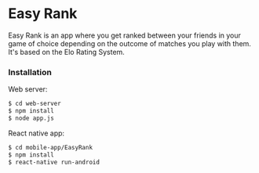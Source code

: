 # Easy Rank
Easy Rank is an app where you get ranked between your friends in your game of choice depending on the outcome of matches you play with them. It's based on the Elo Rating System.

### Installation

Web server:
```sh
$ cd web-server
$ npm install
$ node app.js
```

React native app:
```sh
$ cd mobile-app/EasyRank
$ npm install
$ react-native run-android
```
